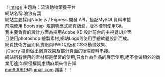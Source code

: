 ！[image](https://github.com/lynn880703/HomeForStray/blob/master/IMG_2170.JPG)
主題為：流浪動物領養平台 <br>
網站名稱:浪浪有窩<br>
網站主要採用Node.js / Express 開發 API，搭配MySQL資料串接<br>
前端使用 Bootstrap  規劃響應式網頁版型，版本控制使用Git。<br>
我主要負責的設計方面為採用Adobe XD 設計前台的主視覺UI介面<br>
且使用photoshop 繪製素材,網站Logo則使用手繪軟體設計而成。<br>
網頁技術方面則負責網頁RWD切版和CSS3動畫效果、<br>
 jQuery 技術做出網頁效果及部分頁面的後端資料串接。<br>
 網站所有使用的素材都是學習的使用,只會作為作品的展示使用,絕不會做額外的商業用途,如果侵權疑慮請麻煩來信告知<br>
mm900919@gmail.com 謝謝！！

